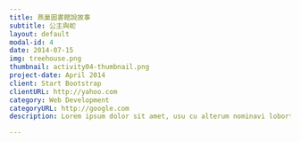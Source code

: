 ```yaml
---
title: 燕巢圖書館說故事
subtitle: 公主與蛇
layout: default
modal-id: 4
date: 2014-07-15
img: treehouse.png
thumbnail: activity04-thumbnail.png
project-date: April 2014
client: Start Bootstrap
clientURL: http://yahoo.com
category: Web Development
categoryURL: http://google.com
description: Lorem ipsum dolor sit amet, usu cu alterum nominavi lobortis. At duo novum diceret. Tantas apeirian vix et, usu sanctus postulant inciderint ut, populo diceret necessitatibus in vim. Cu eum dicam feugiat noluisse.

---
```


